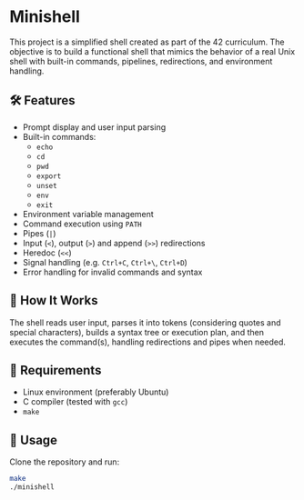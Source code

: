 # Minishell

This project is a simplified shell created as part of the 42 curriculum. The objective is to build a functional shell that mimics the behavior of a real Unix shell with built-in commands, pipelines, redirections, and environment handling.

## 🛠️ Features

- Prompt display and user input parsing
- Built-in commands:
  - `echo`
  - `cd`
  - `pwd`
  - `export`
  - `unset`
  - `env`
  - `exit`
- Environment variable management
- Command execution using `PATH`
- Pipes (`|`)
- Input (`<`), output (`>`) and append (`>>`) redirections
- Heredoc (`<<`)
- Signal handling (e.g. `Ctrl+C`, `Ctrl+\`, `Ctrl+D`)
- Error handling for invalid commands and syntax

## 🧠 How It Works

The shell reads user input, parses it into tokens (considering quotes and special characters), builds a syntax tree or execution plan, and then executes the command(s), handling redirections and pipes when needed.

## 🔧 Requirements

- Linux environment (preferably Ubuntu)
- C compiler (tested with `gcc`)
- `make`

## 🧪 Usage

Clone the repository and run:

```bash
make
./minishell
